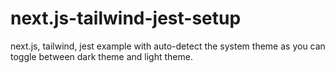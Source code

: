 # next.js-tailwind-jest-setup
next.js, tailwind, jest example with auto-detect the system theme as you can toggle between dark theme and light theme.
